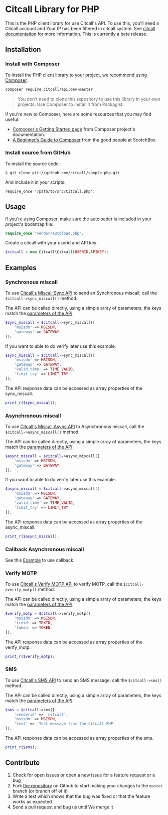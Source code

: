 Citcall Library for PHP 
============================

This is the PHP client library for use Citcall's API. To use this, you'll need a Citcall account and Your IP has been filtered in citcall system. See [citcall documentation][docs] for more information. This is currently a beta release.

Installation
------------

### Install with Composer
To install the PHP client library to your project, we recommend using [Composer](https://getcomposer.org/).

```bash
composer require citcall/api:dev-master
```

> You don't need to clone this repository to use this library in your own projects. Use Composer to install it from Packagist.

If you're new to Composer, here are some resources that you may find useful:

* [Composer's Getting Started page](https://getcomposer.org/doc/00-intro.md) from Composer project's documentation.
* [A Beginner's Guide to Composer](https://scotch.io/tutorials/a-beginners-guide-to-composer) from the good people at ScotchBox.

### Install source from GitHub
To install the source code:

	$ git clone git://github.com/citcall/sample-php.git

And include it in your scripts:

	require_once '/path/to/src/Citcall.php';

Usage
-----

If you're using Composer, make sure the autoloader is included in your project's bootstrap file:

```php
require_once "vendor/autoload.php";
```

Create a citcall with your userid and API key:

```php
$citcall = new Citcall\Citcall(USERID,APIKEY);
```

Examples
--------

### Synchronous miscall

To use [Citcall's Miscall Sync API][docs_miscall_sync] to send an Synchronous miscall, call the `$citcall->sync_miscall()` method.

The API can be called directly, using a simple array of parameters, the keys match the [parameters of the API][docs_miscall_sync].

```php
$sync_miscall = $citcall->sync_miscall([
	'msisdn' => MSISDN,
	'gateway' => GATEWAY
]);
```

If you want to able to do verify later use this example.

```php
$sync_miscall = $citcall->sync_miscall([
	'msisdn' => MSISDN,
	'gateway' => GATEWAY,
	'valid_time' => TIME_VALID,
	'limit_try' => LIMIT_TRY
]);
```

The API response data can be accessed as array properties of the sync_miscall. 

```php
print_r($sync_miscall);
```

### Asynchronous miscall

To use [Citcall's Miscall Async API][docs_miscall_async] to Asynchronous miscall, call the `$citcall->async_miscall()` method.

The API can be called directly, using a simple array of parameters, the keys match the [parameters of the API][docs_miscall_async].

```php
$async_miscall = $citcall->async_miscall([
	'msisdn' => MSISDN,
	'gateway' => GATEWAY
]);
```

If you want to able to do verify later use this example.

```php
$async_miscall = $citcall->async_miscall([
	'msisdn' => MSISDN,
	'gateway' => GATEWAY,
	'valid_time' => TIME_VALID,
	'limit_try' => LIMIT_TRY
]);
```

The API response data can be accessed as array properties of the async_miscall. 

```php
print_r($async_miscall);
```

### Callback Asynchronous miscall

See this [Example](https://github.com/citcall/sample-php/blob/master/examples/callback_async_miscall.php) to use callback.

### Verify MOTP

To use [Citcall's Verify MOTP API][docs_verify] to verify MOTP, call the `$citcall->verify_motp()` method.

The API can be called directly, using a simple array of parameters, the keys match the [parameters of the API][docs_verify].

```php
$verify_motp = $citcall->verify_motp([
	'msisdn' => MSISDN,
	'trxid' => TRXID,
	'token' => TOKEN
]);
```

The API response data can be accessed as array properties of the verify_motp. 

```php
print_r($verify_motp);
```

### SMS

To use [Citcall's SMS API][docs_sms] to send an SMS message, call the `$citcall->sms()` method.

The API can be called directly, using a simple array of parameters, the keys match the [parameters of the API][docs_sms].

```php
$sms = $citcall->sms([
	'senderid' => 'citcall',
	'msisdn' => MSISDN,
	'text' => 'Test message from the Citcall PHP'
]);
```

The API response data can be accessed as array properties of the sms. 

```php
print_r($sms);
```

Contribute
----------

1. Check for open issues or open a new issue for a feature request or a bug
2. Fork [the repository][] on Github to start making your changes to the
    `master` branch (or branch off of it)
3. Write a test which shows that the bug was fixed or that the feature works as expected
4. Send a pull request and bug us until We merge it

[docs]: https://docs.citcall.com
[docs_miscall_sync]: https://docs.citcall.com/#miscall
[docs_miscall_async]: https://docs.citcall.com/async/
[docs_sms]: https://docs.citcall.com/#sms
[docs_verify]: https://docs.citcall.com/#verify
[the repository]: https://github.com/citcall/sample-php